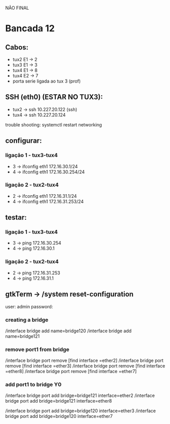 NÃO FINAL

# Bancada 12
## Cabos:
- tux2 E1 -> 2
- tux3 E1 -> 3
- tux4 E1 -> 8
- tux4 E2 -> 7
- porta serie ligada ao tux 3 (prof)

## SSH (eth0) (ESTAR NO TUX3):
- tux2 -> ssh 10.227.20.122 (ssh)
- tux4 -> ssh 10.227.20.124

trouble shooting: systemctl restart networking

## configurar:
### ligação 1 - tux3-tux4
- 3 -> ifconfig eth1 172.16.30.1/24
- 4 -> ifconfig eth1 172.16.30.254/24

### ligação 2 - tux2-tux4
- 2 -> ifconfig eth1 172.16.31.1/24
- 4 -> ifconfig eth1 172.16.31.253/24

## testar:
### ligação 1 - tux3-tux4
- 3 -> ping 172.16.30.254
- 4 -> ping 172.16.30.1

### ligação 2 - tux2-tux4
- 2 -> ping 172.16.31.253
- 4 -> ping 172.16.31.1


## gtkTerm -> /system reset-configuration
user: admin
password: <enter>

### creating a bridge
/interface bridge add name=bridge120
/interface bridge add name=bridge121

### remove port1 from bridge
/interface bridge port remove [find interface =ether2]
/interface bridge port remove [find interface =ether3]
/interface bridge port remove [find interface =ether8]
/interface bridge port remove [find interface =ether7]

### add port1 to bridge Y0
/interface bridge port add bridge=bridge121 interface=ether2
/interface bridge port add bridge=bridge121 interface=ether8

/interface bridge port add bridge=bridge120 interface=ether3
/interface bridge port add bridge=bridge120 interface=ether7



